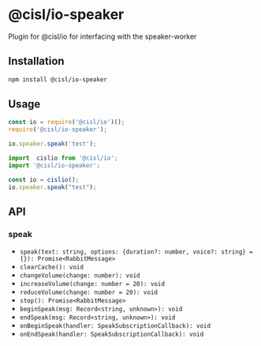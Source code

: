 # @cisl/io-speaker

Plugin for @cisl/io for interfacing with the speaker-worker

## Installation

```bash
npm install @cisl/io-speaker
```

## Usage

```javascript
const io = require('@cisl/io')();
require('@cisl/io-speaker');

io.speaker.speak('test');
```

```typescript
import  cislio from '@cisl/io';
import '@cisl/io-speaker';

const io = cislio();
io.speaker.speak("test");
```

## API

### speak

* `speak(text: string, options: {duration?: number, voice?: string} = {}): Promise<RabbitMessage>`
* `clearCache(): void`
* `changeVolume(change: number): void`
* `increaseVolume(change: number = 20): void`
* `reduceVolume(change: number = 20): void`
* `stop(): Promise<RabbitMessage>`
* `beginSpeak(msg: Record<string, unknown>): void`
* `endSpeak(msg: Record<string, unknown>): void`
* `onBeginSpeak(handler: SpeakSubscriptionCallback): void`
* `onEndSpeak(handler: SpeakSubscriptionCallback): void`

